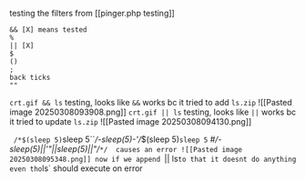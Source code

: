 testing the filters from [[pinger.php testing]]

```
&& [X] means tested
%
|| [X]
$
()
;
back ticks
""
```

`crt.gif && ls` testing, looks like `&&` works bc it tried to add `ls.zip`
![[Pasted image 20250308093908.png]]
`crt.gif || ls` testing, looks like `||` works bc it tried to update `ls.zip`
![[Pasted image 20250308094130.png]]

` /*$(sleep 5)`sleep 5``*/-sleep(5)-'/*$(sleep 5)`sleep 5` #*/-sleep(5)||'"||sleep(5)||"/*`*/  causes an error
![[Pasted image 20250308095348.png]]
now if we append `|| ls` to that it doesnt do anything even tho `ls` should execute on error